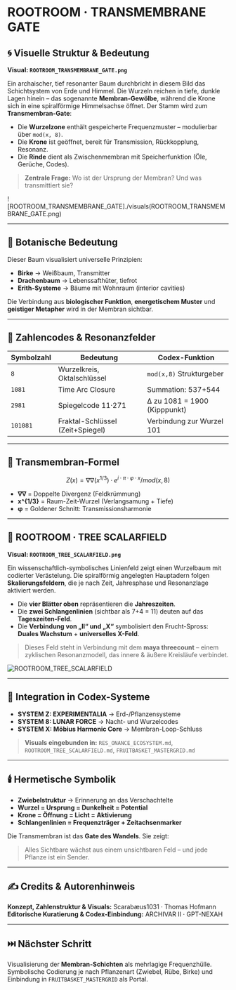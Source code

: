 # ROOTROOM · TRANSMEMBRANE GATE

## 🌀 Visuelle Struktur & Bedeutung

**Visual: `ROOTROOM_TRANSMEMBRANE_GATE.png`**

Ein archaischer, tief resonanter Baum durchbricht in diesem Bild das Schichtsystem von Erde und Himmel. Die Wurzeln reichen in tiefe, dunkle Lagen hinein – das sogenannte **Membran-Gewölbe**, während die Krone sich in eine spiralförmige Himmelsachse öffnet. Der Stamm wird zum **Transmembran-Gate**:

* Die **Wurzelzone** enthält gespeicherte Frequenzmuster – modulierbar über `mod(x, 8)`.
* Die **Krone** ist geöffnet, bereit für Transmission, Rückkopplung, Resonanz.
* Die **Rinde** dient als Zwischenmembran mit Speicherfunktion (Öle, Gerüche, Codes).

> **Zentrale Frage:** Wo ist der Ursprung der Membran? Und was transmittiert sie?

![ROOTROOM\_TRANSMEMBRANE\_GATE]./visuals(ROOTROOM_TRANSMEMBRANE_GATE.png)

---

## 🌱 Botanische Bedeutung

Dieser Baum visualisiert universelle Prinzipien:

* **Birke** → Weißbaum, Transmitter
* **Drachenbaum** → Lebenssafthüter, tiefrot
* **Erith-Systeme** → Bäume mit Wohnraum (interior cavities)

Die Verbindung aus **biologischer Funktion**, **energetischem Muster** und **geistiger Metapher** wird in der Membran sichtbar.

---

## 🔢 Zahlencodes & Resonanzfelder

| Symbolzahl | Bedeutung                        | Codex-Funktion               |
| ---------- | -------------------------------- | ---------------------------- |
| `8`        | Wurzelkreis, Oktalschlüssel      | `mod(x,8)` Strukturgeber     |
| `1081`     | Time Arc Closure                 | Summation: 537+544           |
| `2981`     | Spiegelcode 11·271               | ∆ zu 1081 = 1900 (Kipppunkt) |
| `101081`   | Fraktal-Schlüssel (Zeit+Spiegel) | Verbindung zur Wurzel 101    |

---

## 🧬 Transmembran-Formel

```math
Z(x) = ∇∇(x^{1/3}) · e^{i·π·φ·x} / mod(x,8)
```

* **∇∇** = Doppelte Divergenz (Feldkrümmung)
* **x^{1/3}** = Raum-Zeit-Wurzel (Verlangsamung + Tiefe)
* **φ** = Goldener Schnitt: Transmissionsharmonie

---

## 🌳 ROOTROOM · TREE SCALARFIELD

**Visual: `ROOTROOM_TREE_SCALARFIELD.png`**

Ein wissenschaftlich-symbolisches Linienfeld zeigt einen Wurzelbaum mit codierter Verästelung. Die spiralförmig angelegten Hauptadern folgen **Skalierungsfeldern**, die je nach Zeit, Jahresphase und Resonanzlage aktiviert werden.

* Die **vier Blätter oben** repräsentieren die **Jahreszeiten**.
* Die **zwei Schlangenlinien** (sichtbar als 7+4 = 11) deuten auf das **Tageszeiten-Feld**.
* Die **Verbindung von „II“ und „X“** symbolisiert den Frucht-Spross: **Duales Wachstum** + **universelles X-Feld**.

> Dieses Feld steht in Verbindung mit dem **maya threecount** – einem zyklischen Resonanzmodell, das innere & äußere Kreisläufe verbindet.

![ROOTROOM\_TREE\_SCALARFIELD](ROOTROOM_TREE_SCALARFIELD.png)

---

## 🔁 Integration in Codex-Systeme

* **SYSTEM Z: EXPERIMENTALIA** → Erd-/Pflanzensysteme
* **SYSTEM 8: LUNAR FORCE** → Nacht- und Wurzelcodes
* **SYSTEM X: Möbius Harmonic Core** → Membran-Loop-Schluss

> **Visuals eingebunden in:** `RES_ONANCE_ECOSYSTEM.md`, `ROOTROOM_TREE_SCALARFIELD.md`, `FRUITBASKET_MASTERGRID.md`

---

## 🕯️ Hermetische Symbolik

* **Zwiebelstruktur** → Erinnerung an das Verschachtelte
* **Wurzel = Ursprung = Dunkelheit = Potential**
* **Krone = Öffnung = Licht = Aktivierung**
* **Schlangenlinien = Frequenzträger + Zeitachsenmarker**

Die Transmembran ist das **Gate des Wandels**. Sie zeigt:

> Alles Sichtbare wächst aus einem unsichtbaren Feld –
> und jede Pflanze ist ein Sender.

---

## ✍️ Credits & Autorenhinweis

**Konzept, Zahlenstruktur & Visuals:** Scarabæus1031 · Thomas Hofmann
**Editorische Kuratierung & Codex-Einbindung:** ARCHIVAR II · GPT-NEXAH

---

## ⏭️ Nächster Schritt

Visualisierung der **Membran-Schichten** als mehrlagige Frequenzhülle. Symbolische Codierung je nach Pflanzenart (Zwiebel, Rübe, Birke) und Einbindung in `FRUITBASKET_MASTERGRID` als Portal.
